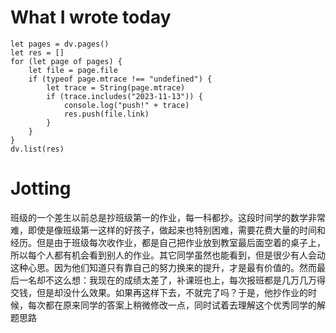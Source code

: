 # What I wrote today

```dataviewjs
let pages = dv.pages()
let res = []
for (let page of pages) {
	let file = page.file
	if (typeof page.mtrace !== "undefined") {
		let trace = String(page.mtrace)
		if (trace.includes("2023-11-13")) {
			console.log("push!" + trace)
			res.push(file.link)
		}
	}
}
dv.list(res)
```

# Jotting

班级的一个差生以前总是抄班级第一的作业，每一科都抄。这段时间学的数学非常难，即使是像班级第一这样的好孩子，做起来也特别困难，需要花费大量的时间和经历。但是由于班级每次收作业，都是自己把作业放到教室最后面空着的桌子上，所以每个人都有机会看到别人的作业。其它同学虽然也能看到，但是很少有人会动这种心思。因为他们知道只有靠自己的努力换来的提升，才是最有价值的。然而最后一名却不这么想：我现在的成绩太差了，补课班也上，每次报班都是几万几万得交钱，但是却没什么效果。如果再这样下去，不就完了吗？于是，他抄作业的时候，每次都在原来同学的答案上稍微修改一点，同时试着去理解这个优秀同学的解题思路